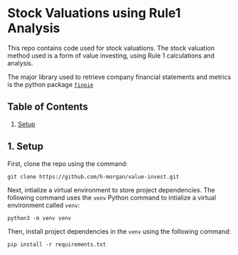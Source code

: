 # Stock Valuations using Rule1 Analysis

This repo contains code used for stock valuations. The stock valuation method used is a form of value investing, using Rule 1 calculations and analysis.

The major library used to retrieve company financial statements and metrics is the python package [`finpie`](https://pypi.org/project/finpie/#f7) 

## Table of Contents
1. [Setup](#1-setup)

## 1. Setup

First, clone the repo using the command:
```shell
git clone https://github.com/h-morgan/value-invest.git
```

Next, intialize a virtual environment to store project dependencies. The following command uses the `venv` Python command to intialize a virtual environment called `venv`:
```shell
python3 -m venv venv
```

Then, install project dependencies in the `venv` using the following command:
```shell
pip install -r requirements.txt
```
